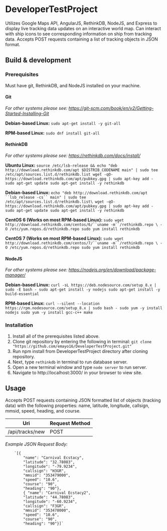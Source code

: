 # DeveloperTestProject

   Utilizes Google Maps API, AngularJS, RethinkDB, NodeJS, and Express to display live tracking data updates on an interactive world map. Can interact with ship icons to see corresponding information on ship from tracking data. Accepts POST requests containing a list of tracking objects in JSON format.

## Build & development

### Prerequisites

   Must have git, RethinkDB, and NodeJS installed on your machine.

#### Git
   *For other systems please see: <https://git-scm.com/book/en/v2/Getting-Started-Installing-Git>*
		
   **Debian-based Linux:** `sudo apt-get install -y git-all`

   **RPM-based Linux:** `sudo dnf install git-all`

#### RethinkDB
   *For other systems please see: <https://rethinkdb.com/docs/install/>*

   **Ubuntu Linux:**
        `source /etc/lsb-release && echo "deb http://download.rethinkdb.com/apt $DISTRIB_CODENAME main" | sudo tee /etc/apt/sources.list.d/rethinkdb.list
         wget -qO- https://download.rethinkdb.com/apt/pubkey.gpg | sudo apt-key add -
         sudo apt-get update
         sudo apt-get install -y rethinkdb`

   **Debian-based Linux:**
        `echo "deb http://download.rethinkdb.com/apt ``lsb_release -cs`` main" | sudo tee /etc/apt/sources.list.d/rethinkdb.list\
         wget -qO- https://download.rethinkdb.com/apt/pubkey.gpg | sudo apt-key add -
         sudo apt-get update
         sudo apt-get install -y rethinkdb`

   **CentOS 6 (Works on most RPM-based Linux):**
        `sudo wget http://download.rethinkdb.com/centos/6/``uname -m``/rethinkdb.repo \
         -O /etc/yum.repos.d/rethinkdb.repo
         sudo yum install rethinkdb`

   **CentOS 7 (Works on most RPM-based Linux):**
        `sudo wget http://download.rethinkdb.com/centos/7/``uname -m``/rethinkdb.repo \
         -O /etc/yum.repos.d/rethinkdb.repo
         sudo yum install rethinkdb`
             
#### NodeJS
   *For other systems please see: <https://nodejs.org/en/download/package-manager/>*

   **Debian-based Linux:**
        `curl -sL https://deb.nodesource.com/setup_8.x | sudo -E bash -
         sudo apt-get install -y nodejs
         sudo apt-get install -y build-essential`

   **RPM-based Linux:**
        `curl --silent --location https://rpm.nodesource.com/setup_8.x | sudo bash -
         sudo yum -y install nodejs
         sudo yum -y install gcc-c++ make`


### Installation

   1. Install all of the prerequisites listed above.
   2. Clone git repository by entering the following in terminal: `git clone "https://github.com/emayo16/DeveloperTestProject.git"`
   3. Run npm install from DeveloperTestProject directory after cloning repository. 
   4. Next, type `rethinkdb` in terminal to run database server.
   5. Open a new terminal window and type `node server` to run server.
   6. Navigate to http://localhost:3000/ in your browser to view site.

## Usage

   Accepts POST requests containing JSON formatted list of objects (tracking data) with the following properties: name, latitude, longitude, callsign, mmsid, speed, heading, and course.

 Uri | Request Method
 --- | --- 
 /api/tracks/new | POST 
 
*Example JSON Request Body:*

		`[{ 
			"name": "Carnival Ecstacy", 
		    "latitude": "32.78083", 
		    "longitude": "-79.9234", 
		    "callsign": "H3GR", 
		    "mmsid": "353479000", 
		    "speed": "10.6", 
		    "course": "90", 
		    "heading": "90"}, 
		    { "name": "Carnival Ecstacy2", 
		    "latitude": "44.78083", 
		    "longitude": "-60.9234", 
		    "callsign": "F3GR", 
		    "mmsid": "353478000", 
		    "speed": "10.6", 
		    "course": "90", 
		    "heading": "90"}]`

